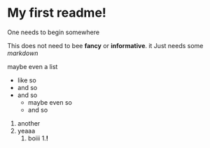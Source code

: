 # My first readme!

One needs to begin somewhere

This does not need to bee **fancy** or **informative**.
it Just needs some _markdown_

maybe even a list
* like so
* and so
* and so
  * maybe even so
  * and so

1. another
1. yeaaa
   1. boiii
   1.**!**


